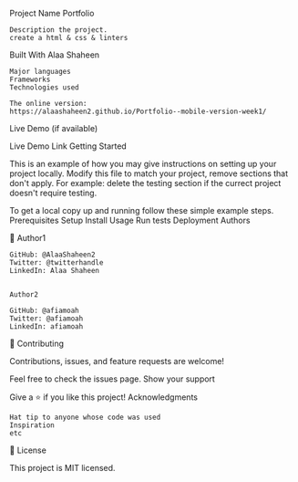 
Project Name Portfolio 

    Description the project.
    create a html & css & linters

Built With Alaa Shaheen

    Major languages
    Frameworks
    Technologies used
    
    The online version:
    https://alaashaheen2.github.io/Portfolio--mobile-version-week1/
    

Live Demo (if available)

Live Demo Link
Getting Started

This is an example of how you may give instructions on setting up your project locally. Modify this file to match your project, remove sections that don't apply. For example: delete the testing section if the currect project doesn't require testing.

To get a local copy up and running follow these simple example steps.
Prerequisites
Setup
Install
Usage
Run tests
Deployment
Authors

👤 Author1

    GitHub: @AlaaShaheen2 
    Twitter: @twitterhandle
    LinkedIn: Alaa Shaheen


    Author2

    GitHub: @afiamoah 
    Twitter: @afiamoah
    LinkedIn: afiamoah


🤝 Contributing

Contributions, issues, and feature requests are welcome!

Feel free to check the issues page.
Show your support

Give a ⭐️ if you like this project!
Acknowledgments

    Hat tip to anyone whose code was used
    Inspiration
    etc

📝 License

This project is MIT licensed.
